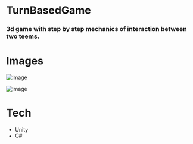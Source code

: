 # TurnBasedGame
  ### 3d game with step by step mechanics of interaction between two teems.
# Images
![image](https://user-images.githubusercontent.com/61432612/216390012-35c9cd61-6f49-460d-9972-6c9c33436fa7.png)

![image](https://user-images.githubusercontent.com/61432612/220027649-acce0822-b10f-4848-998f-f54f5c6769c5.png)
# Tech
- Unity
- C#
